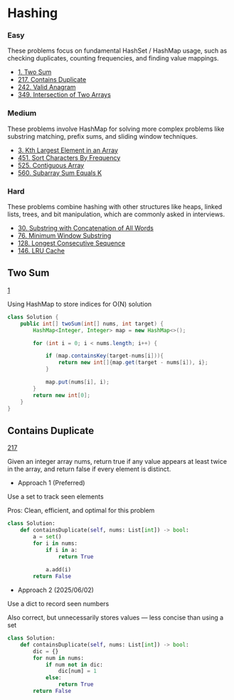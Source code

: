 # Hashing
<!------------------------------------------------------------------------------------------------------------------------------------------------------>
### Easy
These problems focus on fundamental HashSet / HashMap usage, such as checking duplicates, counting frequencies, and finding value mappings.
- [1. Two Sum](#Two-Sum)
- [217. Contains Duplicate](#Contains-Duplicate)
- [242. Valid Anagram](#Valid-Anagram)
- [349. Intersection of Two Arrays](#Intersection-of-Two-Arrays)

### Medium
These problems involve HashMap for solving more complex problems like substring matching, prefix sums, and sliding window techniques.
- [3. Kth Largest Element in an Array](#Kth-Largest-Element-in-an-Array)
- [451. Sort Characters By Frequency](#Sort-Characters-By-Frequency)
- [525. Contiguous Array](#Contiguous-Array)
- [560. Subarray Sum Equals K](#Subarray-Sum-Equals-K)

### Hard
These problems combine hashing with other structures like heaps, linked lists, trees, and bit manipulation, which are commonly asked in interviews.
- [30. Substring with Concatenation of All Words](#Substring-with-Concatenation-of-All-Words)
- [76. Minimum Window Substring](#Minimum-Window-Substring)
- [128. Longest Consecutive Sequence](#Longest-Consecutive-Sequence)
- [146. LRU Cache](#LRU-Cache)

<!------------------------------------------------------------------------------------------------------------------------------------------------------>
<!--Easy-->
## Two Sum
[1](https://leetcode.com/problems/Two-Sum/)

Using HashMap to store indices for O(N) solution
```java
class Solution {
    public int[] twoSum(int[] nums, int target) {
        HashMap<Integer, Integer> map = new HashMap<>();

        for (int i = 0; i < nums.length; i++) {

            if (map.containsKey(target-nums[i])){
                return new int[]{map.get(target - nums[i]), i};
            } 

            map.put(nums[i], i);
        }
        return new int[0];
    }
}
```
## Contains Duplicate
[217](https://leetcode.com/problems/Contains-Duplicate/)

Given an integer array nums, return true if any value appears at least twice in the array, and return false if every element is distinct.

- Approach 1 (Preferred)

Use a set to track seen elements

Pros: Clean, efficient, and optimal for this problem

```python
class Solution:
    def containsDuplicate(self, nums: List[int]) -> bool:
        a = set()
        for i in nums:
            if i in a:
                return True
            
            a.add(i)
        return False
```

- Approach 2 (2025/06/02)

Use a dict to record seen numbers

Also correct, but unnecessarily stores values — less concise than using a set

```python
class Solution:
    def containsDuplicate(self, nums: List[int]) -> bool:
        dic = {}
        for num in nums:
            if num not in dic:
                dic[num] = 1 
            else:
                return True
        return False
```

<!------------------------------------------------------------------------------------------------------------------------------------------------------>
<!--Medium-->

<!------------------------------------------------------------------------------------------------------------------------------------------------------>
<!--Hard-->


